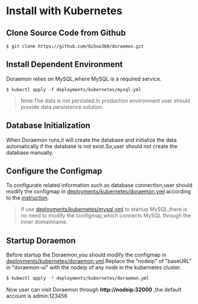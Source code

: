 # Install with Kubernetes

## Clone Source Code from Github

```shell
$ git clone https://github.com/Qihoo360/doraemon.git
```

## Install Dependent Environment   
Doraemon relies on MySQL,where MySQL is a required service.
```shell
$ kubectl apply -f deployments/kubernetes/mysql.yml
```
> Note:The data is not persisted.In production environment user should provide data persistence solution.

## Database Initialization
  
When Doraemon runs,it will create the database and initialize the data automatically if the database is not exist.So,user should not create the database manually.  

## Configure the Configmap
  
To configurate related information such as database connection,user should modify the configmap in [deployments/kubernetes/doraemon.yml](deployments/kubernetes/doraemon.yml) according to the [instruction](docs/ConfigurationItemDescription.md).
> If use [deployments/kubernetes/mysql.yml](deployments/kubernetes/mysql.yml) to startup MySQL,there is no need to modify the configmap,which connects MySQL through the inner domainname.

## Startup Doraemon

Before startup the Doraemon,you should modify the configmap in [deployments/kubernetes/doraemon.yml](deployments/kubernetes/doraemon.yml).Replace the "nodeip" of "baseURL" in "doraemon-ui" with the nodeip of any node in the kubernetes cluster.

```bash
$ kubectl apply -f deployments/kubernetes/doraemon.yml
```

Now user can visit Doraemon through **http://nodeip:32000** ,the default account is admin:123456
